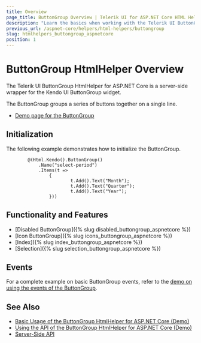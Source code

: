```yaml
---
title: Overview
page_title: ButtonGroup Overview | Telerik UI for ASP.NET Core HTML Helpers
description: "Learn the basics when working with the Telerik UI ButtonGroup HtmlHelper for ASP.NET Core (MVC 6 or ASP.NET Core MVC)."
previous_url: /aspnet-core/helpers/html-helpers/buttongroup
slug: htmlhelpers_buttongroup_aspnetcore
position: 1
---
```


# ButtonGroup HtmlHelper Overview

The Telerik UI ButtonGroup HtmlHelper for ASP.NET Core is a server-side wrapper for the Kendo UI ButtonGroup widget.

The ButtonGroup groups a series of buttons together on a single line.

* [Demo page for the ButtonGroup](https://demos.telerik.com/aspnet-core/buttongroup/index)

## Initialization

The following example demonstrates how to initialize the ButtonGroup.

```
        @(Html.Kendo().ButtonGroup()
            .Name("select-period")
            .Items(t =>
                {
                        t.Add().Text("Month");
                        t.Add().Text("Quarter");
                        t.Add().Text("Year");
                }))
```

## Functionality and Features

* [Disabled ButtonGroup]({% slug disabled_buttongroup_aspnetcore %})
* [Icon ButtonGroup]({% slug icons_buttongroup_aspnetcore %})
* [Index]({% slug index_buttongroup_aspnetcore %})
* [Selection]({% slug selection_buttongroup_aspnetcore %})

## Events

For a complete example on basic ButtonGroup events, refer to the [demo on using the events of the ButtonGroup](https://demos.telerik.com/aspnet-core/buttongroup/events).

## See Also

* [Basic Usage of the ButtonGroup HtmlHelper for ASP.NET Core (Demo)](https://demos.telerik.com/aspnet-core/buttongroup)
* [Using the API of the ButtonGroup HtmlHelper for ASP.NET Core (Demo)](https://demos.telerik.com/aspnet-core/buttongroup/api)
* [Server-Side API](/api/buttongroup)
